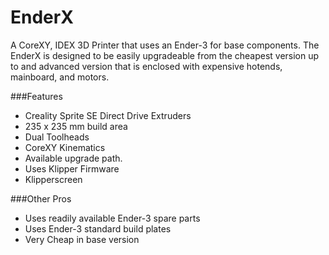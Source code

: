 # EnderX
A CoreXY, IDEX 3D Printer that uses an Ender-3 for base components. The EnderX is designed to be easily upgradeable from the cheapest version up to and advanced version that is enclosed with expensive hotends, mainboard, and motors.

###Features
- Creality Sprite SE Direct Drive Extruders
- 235 x 235 mm build area
- Dual Toolheads
- CoreXY Kinematics
- Available upgrade path.
- Uses Klipper Firmware
- Klipperscreen

###Other Pros
- Uses readily available Ender-3 spare parts
- Uses Ender-3 standard build plates
- Very Cheap in base version
